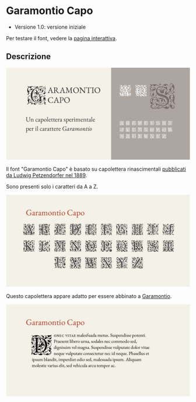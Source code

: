 # Garamontio Capo
* Versione 1.0: versione iniziale

Per testare il font, vedere la [pagina interattiva](https://m-casanova.github.io/GaramontioCapo/).

## Descrizione
![image](images/garamontio_capo_1.jpg)

Il font "Garamontio Capo" è basato su capolettera rinascimentali <a target="_blank" href="https://archive.org/details/schriftenatlasei02petz/page/n187/mode/2up">pubblicati da Ludwig Petzendorfer nel 1889</a>.

Sono presenti solo i caratteri da A a Z.

![image](images/garamontio_capo_2.jpg)

Questo capolettera appare adatto per essere abbinato a [Garamontio](https://github.com/m-casanova/Garamontio).

![image](images/garamontio_capo_3.jpg)
